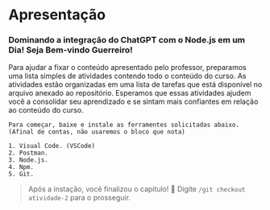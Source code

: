 # Apresentação
### Dominando a integração do ChatGPT com o Node.js em um Dia! Seja Bem-vindo Guerreiro! 

Para ajudar a fixar o conteúdo apresentado pelo professor, preparamos uma lista simples de atividades contendo todo o conteúdo do curso.
As atividades estão organizadas em uma lista de tarefas que está disponível no arquivo anexado ao repositório.
Esperamos que essas atividades ajudem você a consolidar seu aprendizado e se sintam mais confiantes em relação ao conteúdo do curso.

```
Para começar, baixe e instale as ferramentes solicitadas abaixo.
(Afinal de contas, não usaremos o bloco que nota)
```

```
1. Visual Code. (VSCode)
2. Postman.
3. Node.js.
4. Npm.
5. Git.
```

> Após a instação, você finalizou o capitulo! 🎉 Digite ```/git checkout atividade-2``` para o prosseguir.
